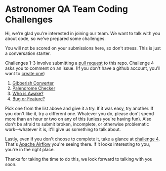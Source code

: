 Astronomer QA Team Coding Challenges
====================================

Hi, we're glad you're interested in joining our team.
We want to talk with you about code, so we've prepared some challenges.

You will not be scored on your submissions here, so don't stress.
This is just a conversation starter.

Challenges 1-3 involve submitting a [pull request](https://docs.github.com/en/pull-requests/collaborating-with-pull-requests/proposing-changes-to-your-work-with-pull-requests/creating-a-pull-request) to this repo.
Challenge 4 asks you to comment on an issue.
(If you don't have a github account, you'll want to [create one](https://github.com/))


1. [Gibberish Converter](one/README.md)
2. [Palendrome Checker](two/README.md)
3. [Who is Awake?](three/README.md)
4. [Bug or Feature?](four/README.md)


Pick one from the list above and give it a try.
If it was easy, try another.
If you don't like it, try a different one.
Whatever you do, please don't spend more than an hour or two on any of this (unless you're having fun).
Also don't be afraid to submit broken, incomplete, or otherwise problematic work--whatever it is, it'll give us something to talk about.

Lastly, even if you don't choose to complete it, take a glance at [challenge 4](four/README.md).
That's [Apache Airflow](https://github.com/apache/airflow) you're seeing there.
If it looks interesting to you, you're in the right place.

Thanks for taking the time to do this, we look forward to talking with you soon.
